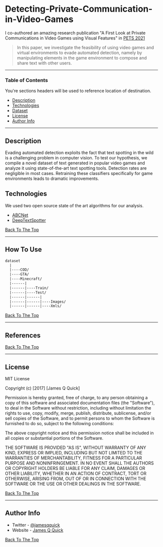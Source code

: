 # Detecting-Private-Communication-in-Video-Games

I co-authored an amazing research publication "A First Look at Private Communications in Video Games using Visual Features" in [PETS 2021](https://petsymposium.org/2021/paperlist.php)
> In this paper, we investigate the feasibility
of using video games and virtual environments to evade
automated detection, namely by manipulating elements
in the game environment to compose and share text
with other users.

---

### Table of Contents
You're sections headers will be used to reference location of destination.

- [Description](#description)
- [Technologies](#how-to-use)
- [Dataset](https://drive.google.com/drive/folders/131jT-0YeHtpkzYrO_JZviU78Wgj7onGV)
- [License](#license)
- [Author Info](#author-info)

---

## Description

Evading automated detection exploits the fact that
text spotting in the wild is a challenging problem in
computer vision. To test our hypothesis, we compile a
novel dataset of text generated in popular video games
and analyze it using state-of-the-art text spotting tools.
Detection rates are negligible in most cases. Retraining these classifiers specifically for game environments
leads to dramatic improvements.

## Technologies
We used two open source state of the art algorithms for our analysis.
- [ABCNet](https://github.com/aim-uofa/AdelaiDet/blob/master/configs/BAText/README.md)
- [DeepTextSpotter](https://github.com/MichalBusta/DeepTextSpotter)


[Back To The Top](#read-me-template)

---

## How To Use

```html
dataset
  |
  |----COD/               
  |----GTA/               
  |----Minecraft/               
  |------|
  |------|----Train/            
  |------|----Test/            
  |------|------|
  |------|------|----Images/
  |------|------|----Xmls/
```
[Back To The Top](#read-me-template)

---

## References
[Back To The Top](#read-me-template)

---

## License

MIT License

Copyright (c) [2017] [James Q Quick]

Permission is hereby granted, free of charge, to any person obtaining a copy
of this software and associated documentation files (the "Software"), to deal
in the Software without restriction, including without limitation the rights
to use, copy, modify, merge, publish, distribute, sublicense, and/or sell
copies of the Software, and to permit persons to whom the Software is
furnished to do so, subject to the following conditions:

The above copyright notice and this permission notice shall be included in all
copies or substantial portions of the Software.

THE SOFTWARE IS PROVIDED "AS IS", WITHOUT WARRANTY OF ANY KIND, EXPRESS OR
IMPLIED, INCLUDING BUT NOT LIMITED TO THE WARRANTIES OF MERCHANTABILITY,
FITNESS FOR A PARTICULAR PURPOSE AND NONINFRINGEMENT. IN NO EVENT SHALL THE
AUTHORS OR COPYRIGHT HOLDERS BE LIABLE FOR ANY CLAIM, DAMAGES OR OTHER
LIABILITY, WHETHER IN AN ACTION OF CONTRACT, TORT OR OTHERWISE, ARISING FROM,
OUT OF OR IN CONNECTION WITH THE SOFTWARE OR THE USE OR OTHER DEALINGS IN THE
SOFTWARE.

[Back To The Top](#read-me-template)

---

## Author Info

- Twitter - [@jamesqquick](https://twitter.com/jamesqquick)
- Website - [James Q Quick](https://jamesqquick.com)

[Back To The Top](#read-me-template)
